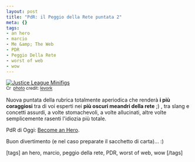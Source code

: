 ```yaml
--- 
layout: post
title: "PdR: il Peggio della Rete puntata 2"
meta: {}
tags: 
- an hero
- marcio
- Me &amp; The Web
- PDR
- Peggio Della Rete
- worst of web
- wow
---
```

<a href="http://www.flickr.com/photos/86805026@N00/2869703078/" title="Justice League Minifigs" target="_blank"><img src="http://farm4.static.flickr.com/3268/2869703078_83ee64d14f.jpg" alt="Justice League Minifigs" border="0" /></a>  
<small><a href="http://creativecommons.org/licenses/by-sa/2.0/" title="Attribution-ShareAlike License" target="_blank"><img src="http://www.lastknight.com/wp-content/plugins/photo-dropper/images/cc.png" alt="Creative Commons License" border="0" width="16" height="16" align="absmiddle" /></a> <a href="http://www.photodropper.com/photos/" target="_blank">photo</a> credit: <a href="http://www.flickr.com/photos/86805026@N00/2869703078/" title="levork" target="_blank">levork</a></small>  
  

Nuova puntata della rubrica totalmente aperiodica che renderà **i più coraggiosi** tra di voi esperti nei **più oscuri meandri della rete** ;) , tra slang e concetti assurdi, a volte stomachevoli, a volte allucinati, altre volte semplicemente rasenti l'idiozia più totale.  
  
PdR di Oggi: [Become an Hero](http://www.google.com/search?hl=en&q=an+hero).  
  
Buon divertimento (e nel caso preparate il sacchetto di carta)... :)  
  
[tags] an hero, marcio, peggio della rete, PDR, worst of web, wow [/tags] 
